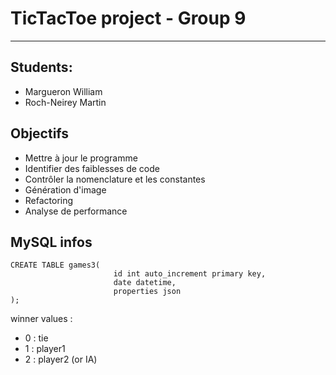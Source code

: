 # TicTacToe project - Group 9
---
## Students:
- Margueron William
- Roch-Neirey Martin

## Objectifs
- Mettre à jour le programme
- Identifier des faiblesses de code
- Contrôler la nomenclature et les constantes
- Génération d'image
- Refactoring
- Analyse de performance

## MySQL infos

```mysql
CREATE TABLE games3(
                       id int auto_increment primary key,
                       date datetime,
                       properties json
);
```

winner values :
- 0 : tie
- 1 : player1
- 2 : player2 (or IA)
